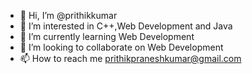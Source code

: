 - 👋 Hi, I’m @prithikkumar
- 👀 I’m interested in C++,Web Development and Java
- 🌱 I’m currently learning Web Development
- 💞️ I’m looking to collaborate on Web Development
- 📫 How to reach me prithikpraneshkumar@gmail.com

